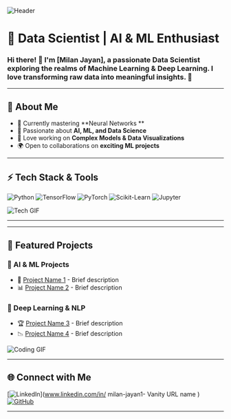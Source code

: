 ![Header](https://media.giphy.com/media/QTfX9Ejfra3ZmNxh6B/giphy.gif)

# 🚀 Data Scientist | AI & ML Enthusiast

### Hi there! 👋 I'm **[Milan Jayan]**, a passionate **Data Scientist** exploring the realms of **Machine Learning & Deep Learning**. I love transforming raw data into meaningful insights. 🌟

---

## 🎯 About Me
- 📌 Currently mastering **Neural Networks **
- 🤖 Passionate about **AI, ML, and Data Science**
- 🧠 Love working on **Complex Models & Data Visualizations**
- 🌍 Open to collaborations on **exciting ML projects**

---

## ⚡ Tech Stack & Tools

![Python](https://img.shields.io/badge/Python-3776AB?style=for-the-badge&logo=python&logoColor=white)
![TensorFlow](https://img.shields.io/badge/TensorFlow-FF6F00?style=for-the-badge&logo=tensorflow&logoColor=white)
![PyTorch](https://img.shields.io/badge/PyTorch-EE4C2C?style=for-the-badge&logo=pytorch&logoColor=white)
![Scikit-Learn](https://img.shields.io/badge/Scikit--Learn-F7931E?style=for-the-badge&logo=scikit-learn&logoColor=white)
![Jupyter](https://img.shields.io/badge/Jupyter-F37626?style=for-the-badge&logo=jupyter&logoColor=white)

![Tech GIF](https://media.giphy.com/media/kH6CqYiquZawmU1HI6/giphy.gif)

---


---

## 🚀 Featured Projects

### 🧠 AI & ML Projects
- 🤖 [Project Name 1](https://github.com/your-username/project1) - Brief description
- 📊 [Project Name 2](https://github.com/your-username/project2) - Brief description

### 🔬 Deep Learning & NLP
- 🏆 [Project Name 3](https://github.com/your-username/project3) - Brief description
- 📉 [Project Name 4](https://github.com/your-username/project4) - Brief description

![Coding GIF](https://media.giphy.com/media/3o7aCVsUV8hDoIOyic/giphy.gif)

---

## 🌐 Connect with Me
[![LinkedIn](https://img.shields.io/badge/LinkedIn-0A66C2?style=for-the-badge&logo=linkedin&logoColor=white)](www.linkedin.com/in/
milan-jayan1-
Vanity URL name
)
[![GitHub](https://img.shields.io/badge/GitHub-181717?style=for-the-badge&logo=github&logoColor=white)](https://github.com/your-username)


---


